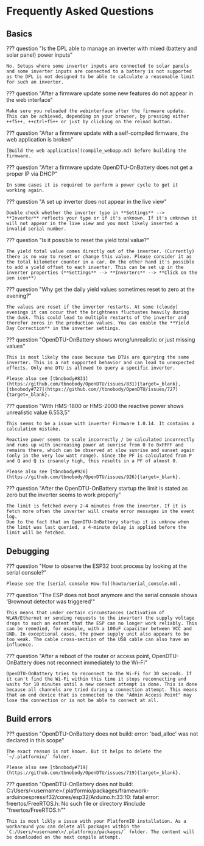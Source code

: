 # Frequently Asked Questions

## Basics

??? question "Is the DPL able to manage an inverter with mixed (battery and solar panel) power inputs"

    No. Setups where some inverter inputs are connected to solar panels and some inverter inputs are connected to a battery is not supported as the DPL is not designed to be able to calculate a reasonable limit for such an inverter.

??? question "After a firmware update some new features do not appear in the web interface"

    Make sure you reloaded the webinterface after the firmware update. This can be achieved, depending on your browser, by pressing either ++f5++, ++ctrl+f5++ or just by clicking on the reload button.

??? question "After a firmware update with a self-compiled firmware, the web application is broken"

    [Build the web application](compile_webapp.md) before building the firmware.

??? question "After a firmware update OpenDTU-OnBattery does not get a proper IP via DHCP"

    In some cases it is required to perform a power cycle to get it working again.

??? question "A set up inverter does not appear in the live view"

    Double check whether the inverter type in **Settings** --> **Inverter** reflects your type or if it's unknown. If it's unknown it will not appear in the live view and you most likely inserted a invalid serial number.

??? question "Is it possible to reset the yield total value?"

    The yield total value comes directly out of the inverter. (Currently) there is no way to reset or change this value. Please consider it as the total kilometer counter in a car. On the other hand it's possible to add a yield offset to each inverter. This can be set up in the inverter properties (**Settings** --> **Inverters** --> **Click on the pen icon**)

??? question "Why get the daily yield values sometimes reset to zero at the evening?"

    The values are reset if the inverter restarts. At some (cloudy) evenings it can occur that the brightness fluctuates heavily during the dusk. This could lead to multiple restarts of the inverter and therefor zeros in the production values. You can enable the **Yield Day Correction** in the inverter settings.

??? question "OpenDTU-OnBattery shows wrong/unrealistic or just missing values"

    This is most likely the case because two DTUs are querying the same inverter. This is a not supported behavior and can lead to unexpected effects. Only one DTU is allowed to query a specific inverter.

    Please also see [tbnobody#831](https://github.com/tbnobody/OpenDTU/issues/831){target=_blank}, [tbnobody#727](https://github.com//tbnobody/OpenDTU/issues/727){target=_blank}.

??? question "With HMS-1800 or HMS-2000 the reactive power shows unrealistic value 6.553,5"

    This seems to be a issue with inverter Firmware 1.0.14. It contains a calculation mistake.

    Reactive power seems to scale incorrectly / be calculated incorrectly and runs up with increasing power at sunrise from 0 to 0xFFFF and remains there, which can be observed at slow sunrise and sunset again (only in the very low watt range). Since the PF is calculated from P and Q and Q is insanely high, this results in a PF of almost 0.

    Please also see [tbnobody#926](https://github.com/tbnobody/OpenDTU/issues/926){target=_blank}.

??? question "After the OpenDTU-OnBattery startup the limit is stated as zero but the inverter seems to work properly"

    The limit is fetched every 2-4 minutes from the inverter. If it is fetch more often the inverter will create error messages in the event log.
    Due to the fact that on OpenDTU-OnBattery startup it is unknow when the limit was last queried, a 4-minute delay is applied before the limit will be fetched.

## Debugging

??? question "How to observe the ESP32 boot process by looking at the serial console?"

    Please see the [serial console How-To](howto/serial_console.md).

??? question "The ESP does not boot anymore and the serial console shows 'Brownout detector was triggered'"

    This means that under certain circumstances (activation of WLAN/Ethernet or sending requests to the inverter) the supply voltage drops to such an extent that the ESP can no longer work reliably. This can be remedied, for example, with a 100uF capacitor between VCC and GND. In exceptional cases, the power supply unit also appears to be too weak. The cable cross-section of the USB cable can also have an influence.

??? question "After a reboot of the router or access point, OpenDTU-OnBattery does not reconnect immediately to the Wi-Fi"

    OpenDTU-OnBattery tries to reconnect to the Wi-Fi for 30 seconds. If it can't find the Wi-Fi within this time it stops reconnecting and waits for 10 minutes until a new connect attempt is done. This is done because all channels are tried during a connection attempt. This means that an end device that is connected to the "Admin Access Point" may lose the connection or is not be able to connect at all.

## Build errors

??? question "OpenDTU-OnBattery does not build: error: 'bad_alloc' was not declared in this scope"

    The exact reason is not known. But it helps to delete the `~/.platformio/` folder.

    Please also see [tbnobody#719](https://github.com/tbnobody/OpenDTU/issues/719){target=_blank}.

??? question "OpenDTU-OnBattery does not build: C:/Users/<username\>/.platformio/packages/framework-arduinoespressif32/cores/esp32/Arduino.h:33:10: fatal error: freertos/FreeRTOS.h: No such file or directory #include \"freertos/FreeRTOS.h\""

    This is most likly a issue with your PlatformIO installation. As a workaround you can delete all packages within the `C:/Users/<username\>/.platformio/packages/` folder. The content will be downloaded on the next compile attempt.
